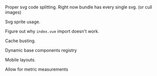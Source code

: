 Proper svg code splitting. Right now bundle has every single svg. (or cull images)

Svg sprite usage.

Figure out why `index.vue` import doesn't work.

Cache busting.

Dynamic base components registry


Mobile layouts.

Allow for metric measurements